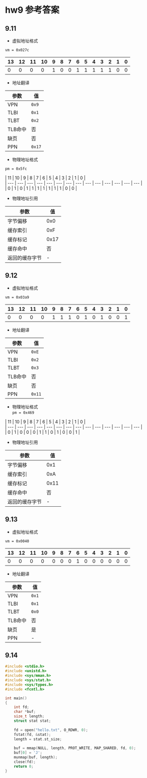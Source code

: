 # hw9 参考答案

## 9.11  

* 虚拟地址格式  

`vm = 0x027c` 

| 13 | 12 | 11| 10 | 9 | 8 | 7 | 6 | 5 | 4 | 3 | 2 | 1 | 0 |   
| --- | --- | --- | --- | --- | --- | --- | --- | --- | --- | --- | --- | --- | --- |   
| 0 | 0 | 0 | 0 | 1 | 0 | 0 | 1 | 1 | 1 | 1 | 1 | 0 | 0 |


* 地址翻译

| 参数 | 值 |
| --- | --- |
| VPN | `0x9` |   
| TLBI | `0x1` |
| TLBT | `0x2` |  
| TLB命中 | 否 |
| 缺页 | 否 |
| PPN | `0x17` |  


* 物理地址格式  

`pm = 0x5fc`    

| 11 | 10 | 9 | 8 | 7 | 6 | 5 | 4 | 3 | 2 | 1 | 0 |   
| --- | --- | --- | --- | --- | --- | --- | --- | --- | --- | --- | --- | --- | --- |   
| 0 | 1 | 0 | 1 | 1 | 1 | 1 | 1 | 1 | 1 | 0 | 0 |


* 物理地址引用  

| 参数 | 值 |
| --- | --- |  
| 字节偏移 | 0x0 |  
| 缓存索引 | 0xF |  
| 缓存标记 | 0x17 | 
| 缓存命中 | 否 |  
| 返回的缓存字节 | - |  


## 9.12  

* 虚拟地址格式  

`vm = 0x03a9` 

| 13 | 12 | 11| 10 | 9 | 8 | 7 | 6 | 5 | 4 | 3 | 2 | 1 | 0 |   
| --- | --- | --- | --- | --- | --- | --- | --- | --- | --- | --- | --- | --- | --- |   
| 0 | 0 | 0 | 0 | 1 | 1 | 1 | 0 | 1 | 0 | 1 | 0 | 0 | 1 |


* 地址翻译

| 参数 | 值 |
| --- | --- |
| VPN | `0xE` |   
| TLBI | `0x2` |
| TLBT | `0x3` |  
| TLB命中 | 否 |
| 缺页 | 否 |
| PPN | `0x11` |  

* 物理地址格式  
`pm = 0x469`    

| 11 | 10 | 9 | 8 | 7 | 6 | 5 | 4 | 3 | 2 | 1 | 0 |   
| --- | --- | --- | --- | --- | --- | --- | --- | --- | --- | --- | --- | --- | --- |   
| 0 | 1 | 0 | 0 | 0 | 1 | 1 | 0 | 1 | 0 | 0 | 1 |


* 物理地址引用  

| 参数 | 值 |
| --- | --- |  
| 字节偏移 | 0x1 |  
| 缓存索引 | 0xA |  
| 缓存标记 | 0x11 | 
| 缓存命中 | 否 |  
| 返回的缓存字节 | - |  

## 9.13

* 虚拟地址格式  

`vm = 0x0040` 

| 13 | 12 | 11| 10 | 9 | 8 | 7 | 6 | 5 | 4 | 3 | 2 | 1 | 0 |   
| --- | --- | --- | --- | --- | --- | --- | --- | --- | --- | --- | --- | --- | --- |   
| 0 | 0 | 0 | 0 | 0 | 0 | 0 | 1 | 0 | 0 | 0 | 0 | 0 | 0 |


* 地址翻译

| 参数 | 值 |
| --- | --- |
| VPN | `0x1` |   
| TLBI | `0x1` |
| TLBT | `0x0` |  
| TLB命中 | 否 |
| 缺页 | 是 |
| PPN | - |  

## 9.14  

```c
#include <stdio.h>
#include <unistd.h>
#include <sys/mman.h>
#include <sys/stat.h>
#include <sys/types.h>
#include <fcntl.h>

int main()
{
    int fd;
    char *buf;
    size_t length;
    struct stat stat;
        
    fd = open("hello.txt", O_RDWR, 0);
    fstat(fd, &stat);
    length = stat.st_size;
    
    buf = mmap(NULL, length, PROT_WRITE, MAP_SHARED, fd, 0); 
    buf[0] = 'J';
    munmap(buf, length); 
    close(fd);
    return 0;
}
```
